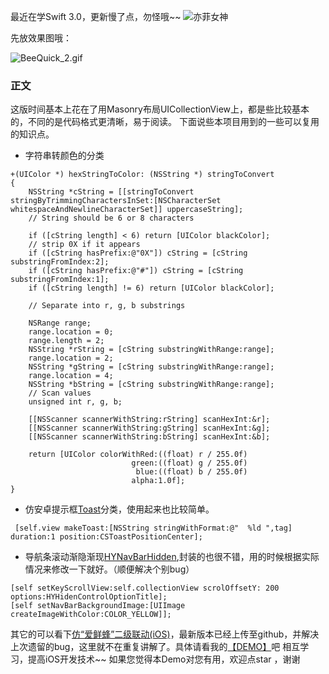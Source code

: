 最近在学Swift 3.0，更新慢了点，勿怪哦~~
![亦菲女神](http://upload-images.jianshu.io/upload_images/1518951-35d3906ffdf37d89.jpg)



先放效果图哦：  

![BeeQuick_2.gif](http://upload-images.jianshu.io/upload_images/1518951-bde999ecdbba92ff.gif?imageMogr2/auto-orient/strip)



### 正文

这版时间基本上花在了用Masonry布局UICollectionView上，都是些比较基本的，不同的是代码格式更清晰，易于阅读。
下面说些本项目用到的一些可以复用的知识点。
- 字符串转颜色的分类
```
+(UIColor *) hexStringToColor: (NSString *) stringToConvert
{
    NSString *cString = [[stringToConvert stringByTrimmingCharactersInSet:[NSCharacterSet whitespaceAndNewlineCharacterSet]] uppercaseString];
    // String should be 6 or 8 characters
    
    if ([cString length] < 6) return [UIColor blackColor];
    // strip 0X if it appears
    if ([cString hasPrefix:@"0X"]) cString = [cString substringFromIndex:2];
    if ([cString hasPrefix:@"#"]) cString = [cString substringFromIndex:1];
    if ([cString length] != 6) return [UIColor blackColor];
    
    // Separate into r, g, b substrings
    
    NSRange range;
    range.location = 0;
    range.length = 2;
    NSString *rString = [cString substringWithRange:range];
    range.location = 2;
    NSString *gString = [cString substringWithRange:range];
    range.location = 4;
    NSString *bString = [cString substringWithRange:range];
    // Scan values
    unsigned int r, g, b;
    
    [[NSScanner scannerWithString:rString] scanHexInt:&r];
    [[NSScanner scannerWithString:gString] scanHexInt:&g];
    [[NSScanner scannerWithString:bString] scanHexInt:&b];
    
    return [UIColor colorWithRed:((float) r / 255.0f)
                           green:((float) g / 255.0f)
                            blue:((float) b / 255.0f)
                           alpha:1.0f];
}
```
- 仿安卓提示框[Toast](https://github.com/scalessec/Toast)分类，使用起来也比较简单。
```
 [self.view makeToast:[NSString stringWithFormat:@"  %ld ",tag] duration:1 position:CSToastPositionCenter];
```
- 导航条滚动渐隐渐现[HYNavBarHidden](https://github.com/newyeliang/HYNavBarHidden.git),封装的也很不错，用的时候根据实际情况来修改一下就好。（顺便解决个别bug）
```
[self setKeyScrollView:self.collectionView scrolOffsetY: 200 options:HYHidenControlOptionTitle];
[self setNavBarBackgroundImage:[UIImage createImageWithColor:COLOR_YELLOW]];
```

其它的可以看下[仿“爱鲜蜂”二级联动(iOS)](http://www.jianshu.com/p/f7dd1aa9c737)，最新版本已经上传至github，并解决上次遗留的bug，这里就不在重复讲解了。具体请看我的[【DEMO】](https://github.com/JingJing-Lin/BeeQuick_Two)吧
相互学习，提高iOS开发技术~~
如果您觉得本Demo对您有用，欢迎点star ，谢谢 
